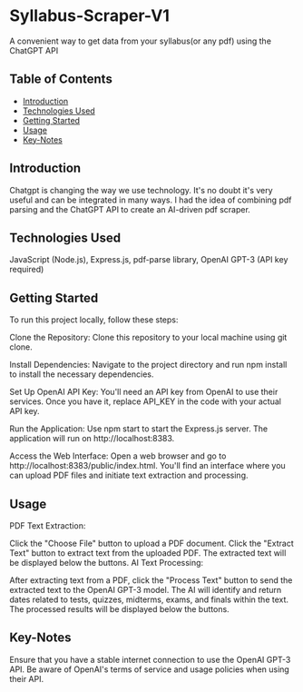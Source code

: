 # Syllabus-Scraper-V1

A convenient way to get data from your syllabus(or any pdf) using the ChatGPT API

## Table of Contents

- [Introduction](#introduction)
- [Technologies Used](#technologies-used)
- [Getting Started](#getting-started)
- [Usage](#usage)
- [Key-Notes](#key-notes)
## Introduction

Chatgpt is changing the way we use technology. It's no doubt it's very useful and can be integrated in many ways. I had the idea of combining pdf parsing and the ChatGPT API to create an AI-driven pdf scraper.

## Technologies Used
JavaScript (Node.js), Express.js, pdf-parse library, OpenAI GPT-3 (API key required)

## Getting Started
To run this project locally, follow these steps:

Clone the Repository: Clone this repository to your local machine using git clone.

Install Dependencies: Navigate to the project directory and run npm install to install the necessary dependencies.

Set Up OpenAI API Key: You'll need an API key from OpenAI to use their services. Once you have it, replace API_KEY in the code with your actual API key.

Run the Application: Use npm start to start the Express.js server. The application will run on http://localhost:8383.

Access the Web Interface: Open a web browser and go to http://localhost:8383/public/index.html. You'll find an interface where you can upload PDF files and initiate text extraction and processing.

## Usage
PDF Text Extraction:

Click the "Choose File" button to upload a PDF document.
Click the "Extract Text" button to extract text from the uploaded PDF.
The extracted text will be displayed below the buttons.
AI Text Processing:

After extracting text from a PDF, click the "Process Text" button to send the extracted text to the OpenAI GPT-3 model.
The AI will identify and return dates related to tests, quizzes, midterms, exams, and finals within the text.
The processed results will be displayed below the buttons.

## Key-Notes
Ensure that you have a stable internet connection to use the OpenAI GPT-3 API.
Be aware of OpenAI's terms of service and usage policies when using their API.

